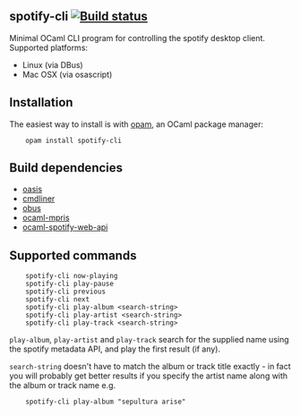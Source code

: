 spotify-cli [![Build status](https://travis-ci.org/johnelse/spotify-cli.png?branch=master)](https://travis-ci.org/johnelse/spotify-cli)
-----------

Minimal OCaml CLI program for controlling the spotify desktop client.
Supported platforms:

* Linux (via DBus)
* Mac OSX (via osascript)

Installation
------------

The easiest way to install is with [opam](http://opam.ocaml.org/), an OCaml
package manager:

```
    opam install spotify-cli
```



Build dependencies
------------------

* [oasis](https://github.com/ocaml/oasis)
* [cmdliner](https://github.com/dbuenzli/cmdliner)
* [obus](https://github.com/diml/obus)
* [ocaml-mpris](https://github.com/johnelse/ocaml-mpris)
* [ocaml-spotify-web-api](https://github.com/johnelse/ocaml-spotify-web-api)

Supported commands
------------------

```
    spotify-cli now-playing
    spotify-cli play-pause
    spotify-cli previous
    spotify-cli next
    spotify-cli play-album <search-string>
    spotify-cli play-artist <search-string>
    spotify-cli play-track <search-string>
```

`play-album`, `play-artist` and `play-track` search for the supplied name using
the spotify metadata API, and play the first result (if any).

`search-string` doesn't have to match the album or track title exactly - in
fact you will probably get better results if you specify the artist name along
with the album or track name e.g.

```
    spotify-cli play-album "sepultura arise"
```
